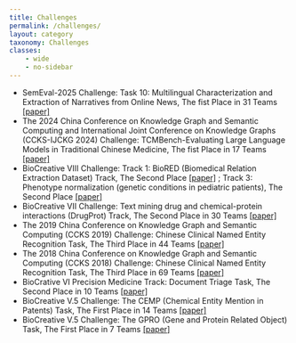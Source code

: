 ```yaml
---
title: Challenges
permalink: /challenges/
layout: category
taxonomy: Challenges
classes:
    - wide
    - no-sidebar
---
```

- SemEval-2025 Challenge: Task 10: Multilingual Characterization and Extraction of Narratives from Online News, The fist Place in 31 Teams [\[paper\]](https://propaganda.math.unipd.it/semeval2025task10/)
- The 2024 China Conference on Knowledge Graph and Semantic Computing and International Joint Conference on Knowledge Graphs (CCKS-IJCKG 2024) Challenge: TCMBench-Evaluating Large Language Models in Traditional Chinese Medicine, The fist Place in 17 Teams [\[paper\]](https://link.springer.com/chapter/10.1007/978-981-96-1809-5_34)
- BioCreative VIII Challenge: Track 1: BioRED (Biomedical Relation Extraction Dataset) Track, The Second Place [\[paper\]](https://zenodo.org/doi/10.5281/zenodo.10117922) ; Track 3: Phenotype normalization (genetic conditions in pediatric patients), The Second Place [\[paper\]](https://zenodo.org/doi/10.5281/zenodo.10104755) 
- BioCreative VII Challenge: Text mining drug and chemical-protein interactions (DrugProt) Track, The Second Place in 30 Teams [\[paper\]](https://doi.org/10.1093/database/baac058)
- The 2019 China Conference on Knowledge Graph and Semantic Computing (CCKS 2019) Challenge: Chinese Clinical Named Entity Recognition Task, The Third Place in 44 Teams [\[paper\]](https://www.researchgate.net/profile/Ling-Luo-9/publication/335824610_DUTIR_at_the_CCKS-2019_Task1_Improving_Chinese_Clinical_Named_Entity_Recognition_using_Stroke_ELMo_and_Transfer_Learning/links/61aa212f50e22929cd42b062/DUTIR-at-the-CCKS-2019-Task1-Improving-Chinese-Clinical-Named-Entity-Recognition-using-Stroke-ELMo-and-Transfer-Learning.pdf)
- The 2018 China Conference on Knowledge Graph and Semantic Computing (CCKS 2018) Challenge: Chinese Clinical Named Entity Recognition Task, The Third Place in 69 Teams [\[paper\]](http://ceur-ws.org/Vol-2242/paper02.pdf)
- BioCrative VI Precision Medicine Track: Document Triage Task, The Second Place in 10 Teams [\[paper\]](https://doi.org/10.1093/database/bay097)
- BioCreative V.5 Challenge: The CEMP (Chemical Entity Mention in Patents) Task, The First Place in 14 Teams [\[paper\]](https://doi.org/10.1186/s13321-018-0318-3)
- BioCreative V.5 Challenge: The GPRO (Gene and Protein Related Object) Task, The First Place in 7 Teams [\[paper\]](https://doi.org/10.1186/s13321-018-0318-3)